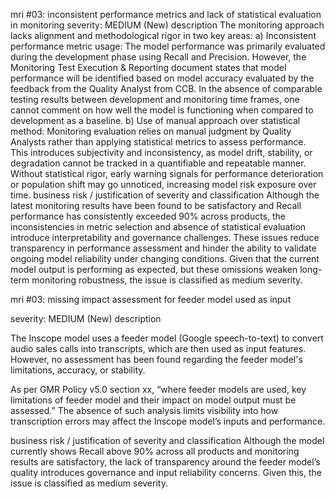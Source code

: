 mri #03: inconsistent performance metrics and lack of statistical evaluation in monitoring
severity: MEDIUM (New)
description
The monitoring approach lacks alignment and methodological rigor in two key areas:
a) Inconsistent performance metric usage: The model performance was primarily evaluated during the development phase using Recall and Precision. However, the Monitoring Test Execution & Reporting document states that model performance will be identified based on model accuracy evaluated by the feedback from the Quality Analyst from CCB. In the absence of comparable testing results between development and monitoring time frames, one cannot comment on how well the model is functioning when compared to development as a baseline.
b) Use of manual approach over statistical method: Monitoring evaluation relies on manual judgment by Quality Analysts rather than applying statistical metrics to assess performance. This introduces subjectivity and inconsistency, as model drift, stability, or degradation cannot be tracked in a quantifiable and repeatable manner. Without statistical rigor, early warning signals for performance deterioration or population shift may go unnoticed, increasing model risk exposure over time.
business risk / justification of severity and classification
Although the latest monitoring results have been found to be satisfactory and Recall performance has consistently exceeded 90% across products, the inconsistencies in metric selection and absence of statistical evaluation introduce interpretability and governance challenges. These issues reduce transparency in performance assessment and hinder the ability to validate ongoing model reliability under changing conditions. Given that the current model output is performing as expected, but these omissions weaken long-term monitoring robustness, the issue is classified as medium severity.


mri #03: missing impact assessment for feeder model used as input

severity: MEDIUM (New)
description

The Inscope model uses a feeder model (Google speech-to-text) to convert audio sales calls into transcripts, which are then used as input features. However, no assessment has been found regarding the feeder model's limitations, accuracy, or stability.

As per GMR Policy v5.0 section xx, “where feeder models are used, key limitations of feeder model and their impact on model output must be assessed.” The absence of such analysis limits visibility into how transcription errors may affect the Inscope model’s inputs and performance.

business risk / justification of severity and classification
Although the model currently shows Recall above 90% across all products and monitoring results are satisfactory, the lack of transparency around the feeder model’s quality introduces governance and input reliability concerns. Given this, the issue is classified as medium severity.
